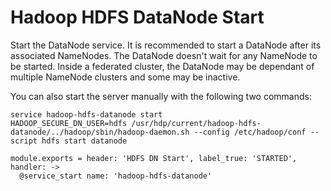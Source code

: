 
# Hadoop HDFS DataNode Start

Start the DataNode service. It is recommended to start a DataNode after its associated
NameNodes. The DataNode doesn't wait for any NameNode to be started. Inside a
federated cluster, the DataNode may be dependant of multiple NameNode clusters
and some may be inactive.

You can also start the server manually with the following two commands:

```
service hadoop-hdfs-datanode start
HADOOP_SECURE_DN_USER=hdfs /usr/hdp/current/hadoop-hdfs-datanode/../hadoop/sbin/hadoop-daemon.sh --config /etc/hadoop/conf --script hdfs start datanode
```

    module.exports = header: 'HDFS DN Start', label_true: 'STARTED', handler: ->
      @service_start name: 'hadoop-hdfs-datanode'
